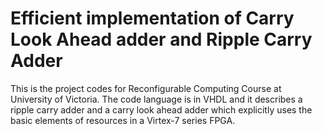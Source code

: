 # Efficient implementation of Carry Look Ahead adder and Ripple Carry Adder

This is the project codes for Reconfigurable Computing Course at University of Victoria.
The code language is in VHDL and it describes a ripple carry adder and a carry look ahead adder which explicitly uses the basic elements of resources in a Virtex-7 series FPGA.
